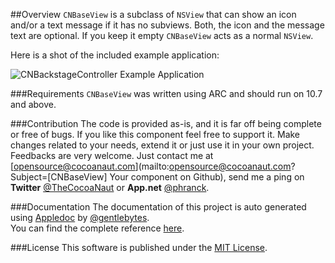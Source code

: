 ##Overview
`CNBaseView` is a subclass of `NSView` that can show an icon and/or a text message if it has no subviews. Both, the icon and the message text are optional. If you keep it empty `CNBaseView` acts as a normal `NSView`.

Here is a shot of the included example application:

![CNBackstageController Example Application](https://dl.dropbox.com/u/34133216/WebImages/Github/CNBaseView.png)


###Requirements
`CNBaseView` was written using ARC and should run on 10.7 and above.


###Contribution
The code is provided as-is, and it is far off being complete or free of bugs. If you like this component feel free to support it. Make changes related to your needs, extend it or just use it in your own project. Feedbacks are very welcome. Just contact me at [opensource@cocoanaut.com](mailto:opensource@cocoanaut.com?Subject=[CNBaseView] Your component on Github), send me a ping on **Twitter** [@TheCocoaNaut](http://twitter.com/TheCocoaNaut) or **App.net** [@phranck](https://alpha.app.net/phranck). 


###Documentation
The documentation of this project is auto generated using [Appledoc](http://gentlebytes.com/appledoc/) by [@gentlebytes](https://twitter.com/gentlebytes).<br />
You can find the complete reference [here](http://CNBaseView.cocoanaut.com/documentation/).


###License
This software is published under the [MIT License](http://cocoanaut.mit-license.org).